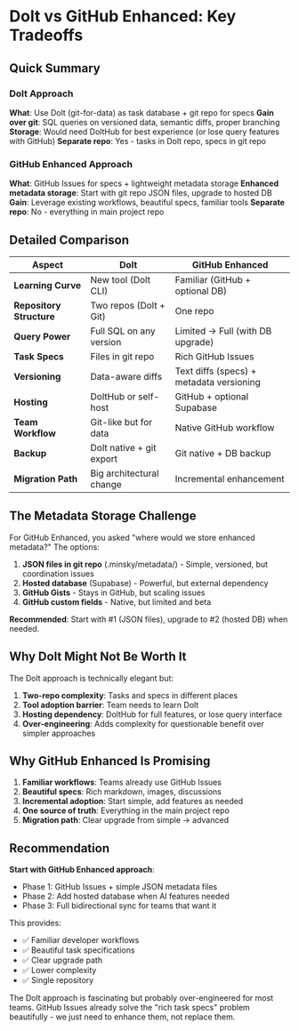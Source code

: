 # Dolt vs GitHub Enhanced: Key Tradeoffs

## Quick Summary

### Dolt Approach
**What**: Use Dolt (git-for-data) as task database + git repo for specs
**Gain over git**: SQL queries on versioned data, semantic diffs, proper branching
**Storage**: Would need DoltHub for best experience (or lose query features with GitHub)
**Separate repo**: Yes - tasks in Dolt repo, specs in git repo

### GitHub Enhanced Approach  
**What**: GitHub Issues for specs + lightweight metadata storage
**Enhanced metadata storage**: Start with git repo JSON files, upgrade to hosted DB
**Gain**: Leverage existing workflows, beautiful specs, familiar tools
**Separate repo**: No - everything in main project repo

## Detailed Comparison

| Aspect | Dolt | GitHub Enhanced |
|--------|------|-----------------|
| **Learning Curve** | New tool (Dolt CLI) | Familiar (GitHub + optional DB) |
| **Repository Structure** | Two repos (Dolt + Git) | One repo |
| **Query Power** | Full SQL on any version | Limited → Full (with DB upgrade) |
| **Task Specs** | Files in git repo | Rich GitHub Issues |
| **Versioning** | Data-aware diffs | Text diffs (specs) + metadata versioning |
| **Hosting** | DoltHub or self-host | GitHub + optional Supabase |
| **Team Workflow** | Git-like but for data | Native GitHub workflow |
| **Backup** | Dolt native + git export | Git native + DB backup |
| **Migration Path** | Big architectural change | Incremental enhancement |

## The Metadata Storage Challenge

For GitHub Enhanced, you asked "where would we store enhanced metadata?" The options:

1. **JSON files in git repo** (.minsky/metadata/) - Simple, versioned, but coordination issues
2. **Hosted database** (Supabase) - Powerful, but external dependency  
3. **GitHub Gists** - Stays in GitHub, but scaling issues
4. **GitHub custom fields** - Native, but limited and beta

**Recommended**: Start with #1 (JSON files), upgrade to #2 (hosted DB) when needed.

## Why Dolt Might Not Be Worth It

The Dolt approach is technically elegant but:

1. **Two-repo complexity**: Tasks and specs in different places
2. **Tool adoption barrier**: Team needs to learn Dolt
3. **Hosting dependency**: DoltHub for full features, or lose query interface
4. **Over-engineering**: Adds complexity for questionable benefit over simpler approaches

## Why GitHub Enhanced Is Promising

1. **Familiar workflows**: Teams already use GitHub Issues
2. **Beautiful specs**: Rich markdown, images, discussions
3. **Incremental adoption**: Start simple, add features as needed
4. **One source of truth**: Everything in the main project repo
5. **Migration path**: Clear upgrade from simple → advanced

## Recommendation

**Start with GitHub Enhanced approach**:

- Phase 1: GitHub Issues + simple JSON metadata files
- Phase 2: Add hosted database when AI features needed  
- Phase 3: Full bidirectional sync for teams that want it

This provides:
- ✅ Familiar developer workflows
- ✅ Beautiful task specifications  
- ✅ Clear upgrade path
- ✅ Lower complexity
- ✅ Single repository

The Dolt approach is fascinating but probably over-engineered for most teams. GitHub Issues already solve the "rich task specs" problem beautifully - we just need to enhance them, not replace them.